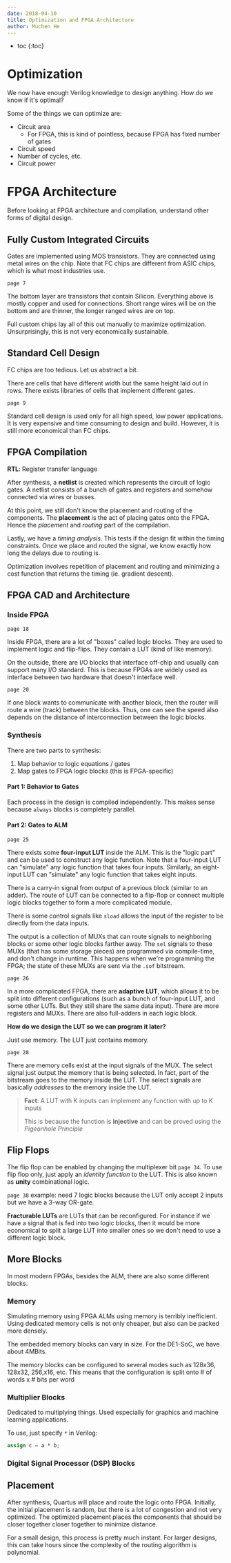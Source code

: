 ```yaml
---
date: 2018-04-10
title: Optimization and FPGA Architecture
author: Muchen He
---
```


- toc
{:toc}

# Optimization

We now have enough Verilog knowledge to design anything. How do we know if it's optimal?

Some of the things we can optimize are:

- Circuit area
  - For FPGA, this is kind of pointless, because FPGA has fixed number of gates
- Circuit speed
- Number of cycles, etc.
- Circuit power



# FPGA Architecture

Before looking at FPGA architecture and compilation, understand other forms of digital design.

## Fully Custom Integrated Circuits

Gates are implemented using MOS transistors. They are connected using metal wires on the chip. Note that FC chips are different from ASIC chips, which is what most industries use.

`page 7`

The bottom layer are transistors that contain Silicon. Everything above is mostly copper and used for connections. Short range wires will be on the bottom and are thinner, the longer ranged wires are on top. 

Full custom chips lay all of this out manually to maximize optimization. Unsurprisingly, this is not very economically sustainable. 

## Standard Cell Design

FC chips are too tedious. Let us abstract a bit.

There are cells that have different width but the same height laid out in rows. There exists libraries of cells that implement different gates. 

`page 9`

Standard cell design is used only for all high speed, low power applications. It is very expensive and time consuming to design and build. However, it is still more economical than FC chips.

## FPGA Compilation

**RTL**: Register transfer language

After synthesis, a **netlist** is created which represents the circuit of logic gates. A netlist consists of a bunch of gates and registers and somehow connected via wires or busses.

At this point, we still don't know the placement and routing of the components. The **placement** is the act of placing gates onto the FPGA. Hence the *placement* and *routing* part of the compilation.

Lastly, we have a *timing analysis*. This tests if the design fit within the timing constraints. Once we place and routed the signal, we know exactly how long the delays due to routing is. 

Optimization involves repetition of placement and routing and minimizing a cost function that returns the timing (ie. gradient descent).

## FPGA CAD and Architecture

### Inside FPGA

`page 18`

Inside FPGA, there are a lot of "boxes" called logic blocks. They are used to implement logic and flip-flips. They contain a LUT (kind of like memory). 

On the outside, there are I/O blocks that interface off-chip and usually can support many I/O standard. This is because FPGAs are widely used as interface between two hardware that doesn't interface well.

`page 20`

If one block wants to communicate with another block, then the router will route a wire (track) between the blocks. Thus, one can see the speed also depends on the distance of interconnection between the logic blocks.

### Synthesis

There are two parts to synthesis:

1. Map behavior to logic equations / gates
2. Map gates to FPGA logic blocks (this is FPGA-specific)

#### Part 1: Behavior to Gates

Each process in the design is compiled independently. This makes sense because `always` blocks is completely parallel. 

#### Part 2: Gates to ALM

`page 25`

There exists some  **four-input LUT** inside the ALM. This is the "logic part" and can be used to construct any logic function. Note that a four-input LUT can "simulate" any logic function that takes four inputs. Similarly, an eight-input LUT can "simulate" any logic function that takes eight inputs.

There is a carry-in signal from output of a previous block (similar to an adder). The route of LUT can be connected to a flip-flop or connect multiple logic blocks together to form a more complicated module.

There is some control signals like  `sload` allows the input of the register to be directly from the data inputs. 

The output is a collection of MUXs that can route signals to neighboring blocks or some other logic blocks farther away. The `sel` signals to these MUXs (that has some storage pieces) are programmed via compile-time, and don't change in runtime. This happens when we're programming the FPGA; the state of these MUXs are sent via the `.sof` bitstream.

`page 26`

In a more complicated FPGA, there are **adaptive LUT**, which allows it to be split into different configurations (such as a bunch of four-input LUT, and some other LUTs. But they still share the same data input). There are more registers and MUXs. There are also full-adders in each logic block. 

**How do we design the LUT so we can program it later?**

Just use memory. The LUT just contains memory.

`page 28`

There are memory cells exist at the input signals of the MUX. The select signal just output the memory that is being selected. In fact, part of the bitstream goes to the memory inside the LUT. The select signals are basically *addresses* to the memory inside the LUT.

> **Fact**: A LUT with K inputs can implement any function with up to K inputs
>
> This is because the function is **injective** and can be proved using the *Pigeonhole Principle*

## Flip Flops

The flip flop can be enabled by changing the multiplexer bit `page 34`. To use flip flop only, just apply an *identity function* to the LUT. This is also known as **unity** combinational logic.

`page 38` example: need 7 logic blocks because the LUT only accept 2 inputs but we have a 3-way OR-gate.

**Fracturable LUTs** are LUTs that can be reconfigured. For instance if we have a signal that is fed into two logic blocks, then it would be more economical to split a large LUT into smaller ones so we don't need to use a different logic block.

## More Blocks

In most modern FPGAs, besides the ALM, there are also some different blocks.

### Memory

Simulating memory using FPGA ALMs using memory is terribly inefficient. Using dedicated memory cells is not only cheaper, but also can be packed more densely.

The embedded memory blocks can vary in size. For the DE1-SoC, we have about 4MBits.

The memory blocks can be configured to several modes such as 128x36, 128x32, 256,x16, etc. This means that the configuration is split onto # of words x # bits per word

### Multiplier Blocks

Dedicated to multiplying things. Used especially for graphics and machine learning applications.

To use, just specify `*` in Verilog:

```verilog
assign c = a * b;
```

### Digital Signal Processor (DSP) Blocks

## Placement

After synthesis, Quartus will place and route the logic onto FPGA. Initially, the initial placement is random, but there is a lot of congestion and not very optimized. The optimized placement places the components that should be closer together closer together to minimize distance.

For a small design, this process is pretty much instant. For larger designs, this can take hours since the complexity of the routing algorithm is polynomial.


